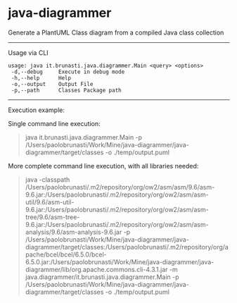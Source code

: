 # java-diagrammer
Generate a PlantUML Class diagram from a compiled Java class collection

---

Usage via CLI

```
usage: java it.brunasti.java.diagrammer.Main <query> <options>
 -d,--debug     Execute in debug mode
 -h,--help      Help
 -o,--output    Output File
 -p,--path      Classes Package path
```


---

Execution example:

Single command line execution:

> java it.brunasti.java.diagrammer.Main -p /Users/paolobrunasti/Work/Mine/java-diagrammer/java-diagrammer/target/classes -o ./temp/output.puml 


More complete command line execution, with all libraries needed:


> java 
> -classpath /Users/paolobrunasti/.m2/repository/org/ow2/asm/asm/9.6/asm-9.6.jar:/Users/paolobrunasti/.m2/repository/org/ow2/asm/asm-util/9.6/asm-util-9.6.jar:/Users/paolobrunasti/.m2/repository/org/ow2/asm/asm-tree/9.6/asm-tree-9.6.jar:/Users/paolobrunasti/.m2/repository/org/ow2/asm/asm-analysis/9.6/asm-analysis-9.6.jar -p /Users/paolobrunasti/Work/Mine/java-diagrammer/java-diagrammer/target/classes:/Users/paolobrunasti/.m2/repository/org/apache/bcel/bcel/6.5.0/bcel-6.5.0.jar:/Users/paolobrunasti/Work/Mine/java-diagrammer/java-diagrammer/lib/org.apache.commons.cli-4.3.1.jar 
> -m java.diagrammer/it.brunasti.java.diagrammer.Main 
> -p /Users/paolobrunasti/Work/Mine/java-diagrammer/java-diagrammer/target/classes 
> -o ./temp/output.puml



